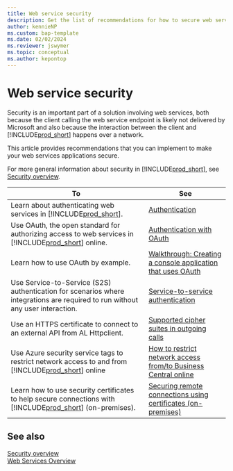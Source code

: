 ```yaml
---
title: Web service security
description: Get the list of recommendations for how to secure web services in your Business Central solution.
author: kennieNP
ms.custom: bap-template
ms.date: 02/02/2024
ms.reviewer: jswymer
ms.topic: conceptual
ms.author: kepontop
---
```


# Web service security

Security is an important part of a solution involving web services, both because the client calling the web service endpoint is likely not delivered by Microsoft and also because the interaction between the client and [!INCLUDE[prod_short](../includes/prod_short.md)] happens over a network.

This article provides recommendations that you can implement to make your web services applications secure.

For more general information about security in [!INCLUDE[prod_short](../includes/prod_short.md)], see  [Security overview](../security/security-and-protection.md).


|To|See|  
|--------------------|-------------|  
| Learn about authenticating web services in [!INCLUDE[prod_short](../includes/prod_short.md)]. | [Authentication](web-services-authentication.md) |
| Use OAuth, the open standard for authorizing access to web services in [!INCLUDE[prod_short](../includes/prod_short.md)] online. | [Authentication with OAuth](authenticate-web-services-using-oauth.md) |
| Learn how to use OAuth by example. | [Walkthrough: Creating a console application that uses OAuth](walkthrough-authenticate-web-services-using-oauth.md) |
| Use Service-to-Service (S2S) authentication for scenarios where integrations are required to run without any user interaction. | [Service-to-service authentication](../administration/automation-apis-using-s2s-authentication.md) |
| Use an HTTPS certificate to connect to an external API from AL Httpclient. | [Supported cipher suites in outgoing calls](../developer/devenv-supported-cipher-suites.md) |
| Use Azure security service tags to restrict network access to and from [!INCLUDE[prod_short](../includes/prod_short.md)] online | [How to restrict network access from/to Business Central online](../security/security-service-tags.md) |
| Learn how to use security certificates to help secure connections with [!INCLUDE[prod_short](../includes/prod_short.md)] (on-premises). | [Securing remote connections using certificates (on-premises)](../deployment/implement-security-certificates-production-environment.md) |




## See also

[Security overview](../security/security-and-protection.md)  
[Web Services Overview](web-services.md)  
